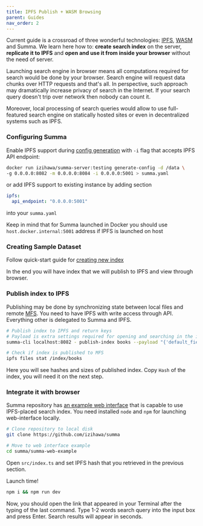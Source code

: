 ```yaml
---
title: IPFS Publish + WASM Browsing
parent: Guides
nav_order: 2
---
```

Current guide is a crossroad of three wonderful technologies: [IPFS](https://docs.ipfs.io/), [WASM](https://webassembly.org/getting-started/developers-guide/) and Summa.
We learn here how to: 
**create search index** on the server, 
**replicate it to IPFS**
and **open and use it from inside your browser** without the need of server.

Launching search engine in browser means all computations required for search would be done by your browser. Search engine will request data chunks over HTTP requests and that's all.
In perspective, such approach may dramatically increase privacy of search in the Internet. If your search query doesn't trip over network then nobody can count it.

Moreover, local processing of search queries would allow to use full-featured search engine on statically hosted sites or even in decentralized systems such as IPFS.

### Configuring Summa

Enable IPFS support during [config generation](/summa/guides/quick-start) with `-i` flag that accepts IPFS API endpoint:
```bash
docker run izihawa/summa-server:testing generate-config -d /data \
-g 0.0.0.0:8082 -m 0.0.0.0:8084 -i 0.0.0.0:5001 > summa.yaml
```
or add IPFS support to existing instance by adding section
```yaml
ipfs:
  api_endpoint: "0.0.0.0:5001"
```
into your `summa.yaml`

Keep in mind that for Summa launched in Docker you should use `host.docker.internal:5001` address if IPFS is launched on host

### Creating Sample Dataset

Follow quick-start guide for [creating new index](/summa/guides/quick-start#setup)

In the end you will have index that we will publish to IPFS and view through browser.

### Publish index to IPFS <a name="ipfs"></a>

Publishing may be done by synchronizing state between local files and remote [MFS](https://docs.ipfs.tech/concepts/file-systems/#mutable-file-system-mfs).
You need to have IPFS with write access through API. Everything other is delegated to Summa and IPFS.

```bash
# Publish index to IPFS and return keys
# Payload is extra settings required for opening and searching in the index. It is subject of changing in the nearest future.
summa-cli localhost:8082 - publish-index books --payload "{'default_fields': ['title', 'text'], 'multi_fields': [], 'name': 'books'}"

# Check if index is published to MFS
ipfs files stat /index/books
```

Here you will see hashes and sizes of published index. Copy `Hash` of the index, you will need it on the next step.

### Integrate it with browser <a name="web"></a>

Summa repository has [an example web interface](https://github.com/izihawa/summa/tree/master/summa-web-example) that is capable to use IPFS-placed search index.
You need installed `node` and `npm` for launching web-interface locally.
```bash
# Clone repository to local disk
git clone https://github.com/izihawa/summa

# Move to web interface example
cd summa/summa-web-example
```

Open `src/index.ts` and set IPFS hash that you retrieved in the previous section.

Launch time!

```bash
npm i && npm run dev
```

Now, you should open the link that appeared in your Terminal after the typing of the last command.
Type 1-2 words search query into the input box and press Enter. Search results will appear in seconds.